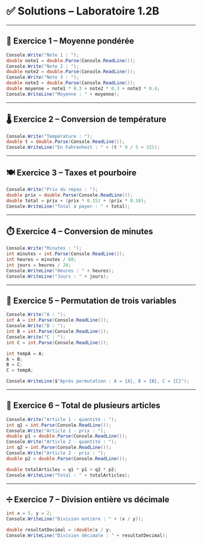# ✅ Solutions – Laboratoire 1.2B 

---

## 🔢 Exercice 1 – Moyenne pondérée

```csharp
Console.Write("Note 1 : ");
double note1 = double.Parse(Console.ReadLine());
Console.Write("Note 2 : ");
double note2 = double.Parse(Console.ReadLine());
Console.Write("Note 3 : ");
double note3 = double.Parse(Console.ReadLine());
double moyenne = note1 * 0.3 + note2 * 0.3 + note3 * 0.4;
Console.WriteLine("Moyenne : " + moyenne);
```

---

## 🌡️ Exercice 2 – Conversion de température

```csharp
Console.Write("Température : ");
double t = double.Parse(Console.ReadLine());
Console.WriteLine("En Fahrenheit : " + (t * 9 / 5 + 32));

```

---

## 🍽️ Exercice 3 – Taxes et pourboire

```csharp
Console.Write("Prix du repas : ");
double prix = double.Parse(Console.ReadLine());
double total = prix + (prix * 0.15) + (prix * 0.10);
Console.WriteLine("Total à payer : " + total);
```

---

## ⏱️ Exercice 4 – Conversion de minutes

```csharp
Console.Write("Minutes : ");
int minutes = int.Parse(Console.ReadLine());
int heures = minutes / 60;
int jours = heures / 24;
Console.WriteLine("Heures : " + heures);
Console.WriteLine("Jours : " + jours);
```

---

## 🔁 Exercice 5 – Permutation de trois variables

```csharp
Console.Write("A : ");
int A = int.Parse(Console.ReadLine());
Console.Write("B : ");
int B = int.Parse(Console.ReadLine());
Console.Write("C : ");
int C = int.Parse(Console.ReadLine());

int tempA = A;
A = B;
B = C;
C = tempA;

Console.WriteLine($"Après permutation : A = {A}, B = {B}, C = {C}");
```

---

## 🛒 Exercice 6 – Total de plusieurs articles

```csharp
Console.Write("Article 1 - quantité : ");
int q1 = int.Parse(Console.ReadLine());
Console.Write("Article 1 - prix : ");
double p1 = double.Parse(Console.ReadLine());
Console.Write("Article 2 - quantité : ");
int q2 = int.Parse(Console.ReadLine());
Console.Write("Article 2 - prix : ");
double p2 = double.Parse(Console.ReadLine());

double totalArticles = q1 * p1 + q2 * p2;
Console.WriteLine("Total : " + totalArticles);
```

---

## ➗ Exercice 7 – Division entière vs décimale

```csharp
int x = 5, y = 2;
Console.WriteLine("Division entière : " + (x / y));

double resultatDecimal = (double)x / y;
Console.WriteLine("Division décimale : " + resultatDecimal);
```
